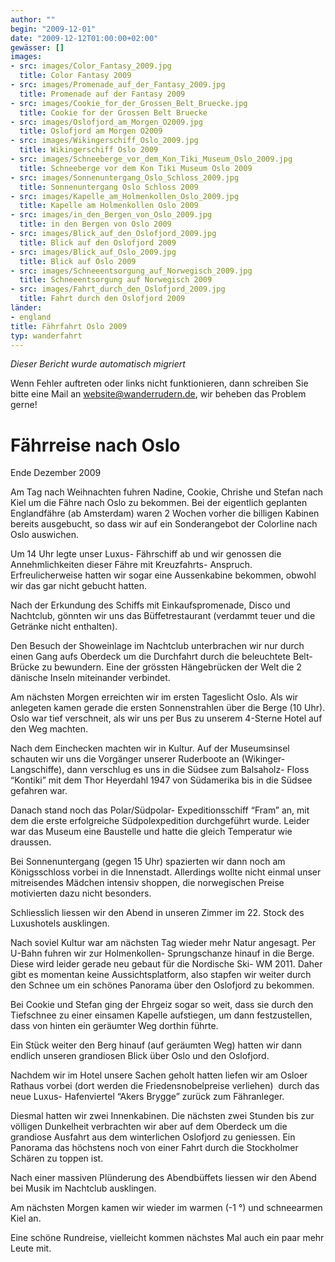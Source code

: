 ```yaml
---
author: ""
begin: "2009-12-01"
date: "2009-12-12T01:00:00+02:00"
gewässer: []
images:
- src: images/Color_Fantasy_2009.jpg
  title: Color Fantasy 2009
- src: images/Promenade_auf_der_Fantasy_2009.jpg
  title: Promenade auf der Fantasy 2009
- src: images/Cookie_for_der_Grossen_Belt_Bruecke.jpg
  title: Cookie for der Grossen Belt Bruecke
- src: images/Oslofjord_am_Morgen_O2009.jpg
  title: Oslofjord am Morgen O2009
- src: images/Wikingerschiff_Oslo_2009.jpg
  title: Wikingerschiff Oslo 2009
- src: images/Schneeberge_vor_dem_Kon_Tiki_Museum_Oslo_2009.jpg
  title: Schneeberge vor dem Kon Tiki Museum Oslo 2009
- src: images/Sonnenuntergang_Oslo_Schloss_2009.jpg
  title: Sonnenuntergang Oslo Schloss 2009
- src: images/Kapelle_am_Holmenkollen_Oslo_2009.jpg
  title: Kapelle am Holmenkollen Oslo 2009
- src: images/in_den_Bergen_von_Oslo_2009.jpg
  title: in den Bergen von Oslo 2009
- src: images/Blick_auf_den_Oslofjord_2009.jpg
  title: Blick auf den Oslofjord 2009
- src: images/Blick_auf_Oslo_2009.jpg
  title: Blick auf Oslo 2009
- src: images/Schneeentsorgung_auf_Norwegisch_2009.jpg
  title: Schneeentsorgung auf Norwegisch 2009
- src: images/Fahrt_durch_den_Oslofjord_2009.jpg
  title: Fahrt durch den Oslofjord 2009
länder:
- england
title: Fährfahrt Oslo 2009
typ: wanderfahrt
---
```



*Dieser Bericht wurde automatisch migriert*

Wenn Fehler auftreten oder links nicht funktionieren, dann schreiben Sie bitte eine Mail an website@wanderrudern.de, wir beheben das Problem gerne!



# Fährreise nach Oslo


Ende Dezember 2009

Am Tag nach Weihnachten fuhren Nadine, Cookie, Chrishe und Stefan nach Kiel um die Fähre nach Oslo zu bekommen. Bei der eigentlich geplanten Englandfähre (ab Amsterdam) waren 2 Wochen vorher die billigen Kabinen bereits ausgebucht, so dass wir auf ein Sonderangebot der Colorline nach Oslo auswichen.

Um 14 Uhr legte unser Luxus- Fährschiff ab und wir genossen die Annehmlichkeiten dieser Fähre mit Kreuzfahrts- Anspruch. Erfreulicherweise hatten wir sogar eine Aussenkabine bekommen, obwohl wir das gar nicht gebucht hatten.

Nach der Erkundung des Schiffs mit Einkaufspromenade, Disco und Nachtclub, gönnten wir uns das Büffetrestaurant (verdammt teuer und die Getränke nicht enthalten).

Den Besuch der Showeinlage im Nachtclub unterbrachen wir nur durch einen Gang aufs Oberdeck um die Durchfahrt durch die beleuchtete Belt- Brücke zu bewundern. Eine der grössten Hängebrücken der Welt die 2 dänische Inseln miteinander verbindet.

Am nächsten Morgen erreichten wir im ersten Tageslicht Oslo. Als wir anlegeten kamen gerade die ersten Sonnenstrahlen über die Berge (10 Uhr). Oslo war tief verschneit, als wir uns per Bus zu unserem 4-Sterne Hotel auf den Weg machten.

Nach dem Einchecken machten wir in Kultur. Auf der Museumsinsel schauten wir uns die Vorgänger unserer Ruderboote an (Wikinger- Langschiffe), dann verschlug es uns in die Südsee zum Balsaholz- Floss “Kontiki” mit dem Thor Heyerdahl 1947 von Südamerika bis in die Südsee gefahren war.

Danach stand noch das Polar/Südpolar- Expeditionsschiff “Fram” an, mit dem die erste erfolgreiche Südpolexpedition durchgeführt wurde. Leider war das Museum eine Baustelle und hatte die gleich Temperatur wie draussen.

Bei Sonnenuntergang (gegen 15 Uhr) spazierten wir dann noch am Königsschloss vorbei in die Innenstadt. Allerdings wollte nicht einmal unser mitreisendes Mädchen intensiv shoppen, die norwegischen Preise motivierten dazu nicht besonders.

Schliesslich liessen wir den Abend in unseren Zimmer im 22. Stock des Luxushotels ausklingen.

Nach soviel Kultur war am nächsten Tag wieder mehr Natur angesagt. Per U-Bahn fuhren wir zur Holmenkollen- Sprungschanze hinauf in die Berge. Diese wird leider gerade neu gebaut für die Nordische Ski- WM 2011. Daher gibt es momentan keine Aussichtsplatform, also stapfen wir weiter durch den Schnee um ein schönes Panorama über den Oslofjord zu bekommen.

Bei Cookie und Stefan ging der Ehrgeiz sogar so weit, dass sie durch den Tiefschnee zu einer einsamen Kapelle aufstiegen, um dann festzustellen, dass von hinten ein geräumter Weg dorthin führte.

Ein Stück weiter den Berg hinauf (auf geräumten Weg) hatten wir dann endlich unseren grandiosen Blick über Oslo und den Oslofjord.

Nachdem wir im Hotel unsere Sachen geholt hatten liefen wir am Osloer Rathaus vorbei (dort werden die Friedensnobelpreise verliehen)  durch das neue Luxus- Hafenviertel “Akers Brygge” zurück zum Fähranleger.

Diesmal hatten wir zwei Innenkabinen. Die nächsten zwei Stunden bis zur völligen Dunkelheit verbrachten wir aber auf dem Oberdeck um die grandiose Ausfahrt aus dem winterlichen Oslofjord zu geniessen. Ein Panorama das höchstens noch von einer Fahrt durch die Stockholmer Schären zu toppen ist.

Nach einer massiven Plünderung des Abendbüffets liessen wir den Abend bei Musik im Nachtclub ausklingen.

Am nächsten Morgen kamen wir wieder im warmen (-1 °) und schneearmen Kiel an.

Eine schöne Rundreise, vielleicht kommen nächstes Mal auch ein paar mehr Leute mit.